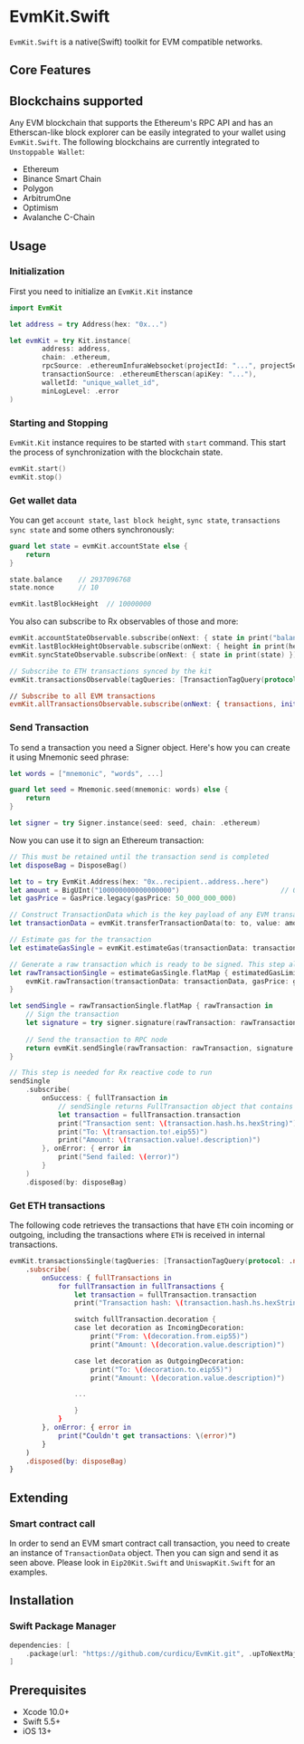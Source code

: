 # EvmKit.Swift

`EvmKit.Swift` is a native(Swift) toolkit for EVM compatible networks. 
## Core Features


## Blockchains supported

Any EVM blockchain that supports the Ethereum's RPC API and has an Etherscan-like block explorer can be easily integrated to your wallet using `EvmKit.Swift`. The following blockchains are currently integrated to `Unstoppable Wallet`:

- Ethereum
- Binance Smart Chain
- Polygon
- ArbitrumOne
- Optimism
- Avalanche C-Chain


## Usage

### Initialization

First you need to initialize an `EvmKit.Kit` instance

```swift
import EvmKit

let address = try Address(hex: "0x...")

let evmKit = try Kit.instance(
        address: address,
        chain: .ethereum,
        rpcSource: .ethereumInfuraWebsocket(projectId: "...", projectSecret: "..."),
        transactionSource: .ethereumEtherscan(apiKey: "..."),
        walletId: "unique_wallet_id",
        minLogLevel: .error
)
```

### Starting and Stopping

`EvmKit.Kit` instance requires to be started with `start` command. This start the process of synchronization with the blockchain state.

```swift
evmKit.start()
evmKit.stop()
```

### Get wallet data

You can get `account state`, `last block height`, `sync state`, `transactions sync state` and some others synchronously: 

```swift
guard let state = evmKit.accountState else {
    return
}

state.balance    // 2937096768
state.nonce      // 10

evmKit.lastBlockHeight  // 10000000
```

You also can subscribe to Rx observables of those and more:

```swift
evmKit.accountStateObservable.subscribe(onNext: { state in print("balance: \(state.balance); nonce: \(state.nonce)") })
evmKit.lastBlockHeightObservable.subscribe(onNext: { height in print(height) })
evmKit.syncStateObservable.subscribe(onNext: { state in print(state) })

// Subscribe to ETH transactions synced by the kit
evmKit.transactionsObservable(tagQueries: [TransactionTagQuery(protocol: .native)]).subscribe(onNext: { transactions in print(transactions.count) })

// Subscribe to all EVM transactions
evmKit.allTransactionsObservable.subscribe(onNext: { transactions, initialSync in print(transactions.count) })
```

### Send Transaction

To send a transaction you need a Signer object. Here's how you can create it using Mnemonic seed phrase:

```swift
let words = ["mnemonic", "words", ...]

guard let seed = Mnemonic.seed(mnemonic: words) else {
    return
}

let signer = try Signer.instance(seed: seed, chain: .ethereum)
```


Now you can use it to sign an Ethereum transaction:


```swift
// This must be retained until the transaction send is completed
let disposeBag = DisposeBag()

let to = try EvmKit.Address(hex: "0x..recipient..address..here")
let amount = BigUInt("100000000000000000")                         // 0.1 ETH in WEIs
let gasPrice = GasPrice.legacy(gasPrice: 50_000_000_000)

// Construct TransactionData which is the key payload of any EVM transaction
let transactionData = evmKit.transferTransactionData(to: to, value: amount)

// Estimate gas for the transaction
let estimateGasSingle = evmKit.estimateGas(transactionData: transactionData, gasPrice: gasPrice)

// Generate a raw transaction which is ready to be signed. This step also synchronizes the nonce
let rawTransactionSingle = estimateGasSingle.flatMap { estimatedGasLimit in
    evmKit.rawTransaction(transactionData: transactionData, gasPrice: gasPrice, gasLimit: estimatedGasLimit)
}

let sendSingle = rawTransactionSingle.flatMap { rawTransaction in
    // Sign the transaction
    let signature = try signer.signature(rawTransaction: rawTransaction)
    
    // Send the transaction to RPC node
    return evmKit.sendSingle(rawTransaction: rawTransaction, signature: signature)
}

// This step is needed for Rx reactive code to run
sendSingle
    .subscribe(
        onSuccess: { fullTransaction in
            // sendSingle returns FullTransaction object that contains transaction and a transaction decoration
            let transaction = fullTransaction.transaction
            print("Transaction sent: \(transaction.hash.hs.hexString)")
            print("To: \(transaction.to!.eip55)")
            print("Amount: \(transaction.value!.description)")
        }, onError: { error in
            print("Send failed: \(error)")
        }
    )
    .disposed(by: disposeBag)
```

### Get ETH transactions

The following code retrieves the transactions that have `ETH` coin incoming or outgoing, including the transactions where `ETH` is received in internal transactions.

```swift
evmKit.transactionsSingle(tagQueries: [TransactionTagQuery(protocol: .native)])
    .subscribe(
        onSuccess: { fullTransactions in
            for fullTransaction in fullTransactions {
                let transaction = fullTransaction.transaction
                print("Transaction hash: \(transaction.hash.hs.hexString)")

                switch fullTransaction.decoration {
                case let decoration as IncomingDecoration:
                    print("From: \(decoration.from.eip55)")
                    print("Amount: \(decoration.value.description)")

                case let decoration as OutgoingDecoration:
                    print("To: \(decoration.to.eip55)")
                    print("Amount: \(decoration.value.description)")

                ...

                }
            }
        }, onError: { error in
            print("Couldn't get transactions: \(error)")
        }
    )
    .disposed(by: disposeBag)
}
```

## Extending


### Smart contract call

In order to send an EVM smart contract call transaction, you need to create an instance of `TransactionData` object. Then you can sign and send it as seen above. Please look in `Eip20Kit.Swift` and `UniswapKit.Swift` for an examples.


## Installation

### Swift Package Manager

```swift
dependencies: [
    .package(url: "https://github.com/curdicu/EvmKit.git", .upToNextMajor(from: "1.0.0"))
]
```

## Prerequisites

* Xcode 10.0+
* Swift 5.5+
* iOS 13+

